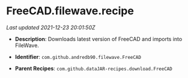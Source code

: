 # FreeCAD.filewave.recipe

_Last updated 2021-12-23 20:01:50Z_

- **Description**: Downloads latest version of FreeCAD and imports into FileWave.

- **Identifier**: `com.github.andredb90.filewave.FreeCAD`

- **Parent Recipes**: `com.github.dataJAR-recipes.download.FreeCAD`

